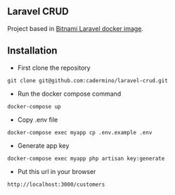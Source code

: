 ## Laravel CRUD

Project based in [Bitnami Laravel docker image](https://hub.docker.com/r/bitnami/laravel).

## Installation

- First clone the repository
```shell
git clone git@github.com:cadermino/laravel-crud.git
```
- Run the docker compose command
```shell
docker-compose up
```
- Copy .env file
```shell
docker-compose exec myapp cp .env.example .env
```
- Generate app key
```shell
docker-compose exec myapp php artisan key:generate
```

- Put this url in your browser
```shell
http://localhost:3000/customers
```

